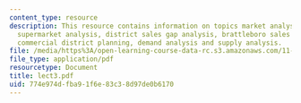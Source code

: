```yaml
---
content_type: resource
description: This resource contains information on topics market analysis, brockton
  supermarket analysis, district sales gap analysis, brattleboro sales gap analysis,
  commercial district planning, demand analysis and supply analysis.
file: /media/https%3A/open-learning-course-data-rc.s3.amazonaws.com/11-967-special-studies-in-urban-studies-and-planning-economic-development-planning-skills-january-iap-2007/774e974dfba91f6e83c38d97de0b6170_lect3.pdf
file_type: application/pdf
resourcetype: Document
title: lect3.pdf
uid: 774e974d-fba9-1f6e-83c3-8d97de0b6170
---
```

